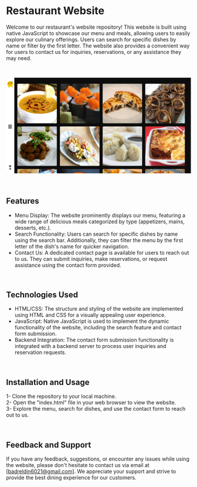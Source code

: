 # Restaurant Website

Welcome to our restaurant's website repository! This website is built using native JavaScript to showcase our menu and meals, allowing users to easily explore our culinary offerings. Users can search for specific dishes by name or filter by the first letter. The website also provides a convenient way for users to contact us for inquiries, reservations, or any assistance they may need.

<br>

![Alt Text](Yummy.png)

<br>

## Features
* Menu Display: The website prominently displays our menu, featuring a wide range of delicious meals categorized by type (appetizers, mains, desserts, etc.).
* Search Functionality: Users can search for specific dishes by name using the search bar. Additionally, they can filter the menu by the first letter of the dish's name for quicker navigation.
* Contact Us: A dedicated contact page is available for users to reach out to us. They can submit inquiries, make reservations, or request assistance using the contact form provided.

<br>

## Technologies Used
* HTML/CSS: The structure and styling of the website are implemented using HTML and CSS for a visually appealing user experience.
* JavaScript: Native JavaScript is used to implement the dynamic functionality of the website, including the search feature and contact form submission.
* Backend Integration: The contact form submission functionality is integrated with a backend server to process user inquiries and reservation requests.

<br>

## Installation and Usage
1- Clone the repository to your local machine.
<br>
2- Open the "index.html" file in your web browser to view the website.
<br>
3- Explore the menu, search for dishes, and use the contact form to reach out to us.


<br>

## Feedback and Support
If you have any feedback, suggestions, or encounter any issues while using the website, please don't hesitate to contact us via email at [badreldin6021@gmail.com]. We appreciate your support and strive to provide the best dining experience for our customers.









